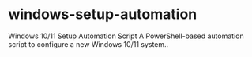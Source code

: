 # windows-setup-automation
Windows 10/11 Setup Automation Script  A PowerShell-based automation script to configure a new Windows 10/11 system..
